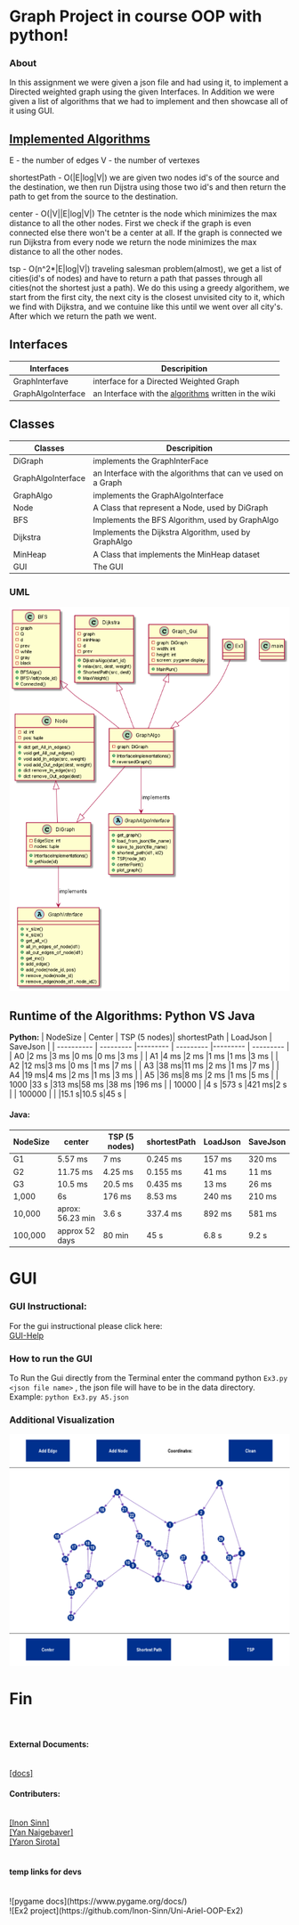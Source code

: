# Graph Project in course OOP with python!

### About

In this assignment we were given a json file and had using it, to implement a Directed weighted graph using the given Interfaces.
In Addition we were given a list of algorithms that we had to implement and then showcase all of it using GUI.

## [Implemented Algorithms](https://github.com/Inon-Sinn/Uni-Ariel-OOP-Ex3/wiki/Algorithms/_edit)

E - the number of edges
V - the number of vertexes

shortestPath - O(|E|log|V|)
we are given two nodes id's of the source and the destination, we then run Dijstra using those two id's and then return the path to get from the source to the destination.

center - O(|V||E|log|V|)
The cetnter is the node which minimizes the max distance to all the other nodes.
First we check if the graph is even connected else there won't be a center at all.
If the graph is connected we run Dijkstra from every node we return the node minimizes the max distance to all the other nodes.

tsp - O(n^2*|E|log|V|)
traveling salesman problem(almost), we get a list of cities(id's of nodes) and have to return a path that passes through all cities(not the shortest just a path).
We do this using a greedy algorithem, we start from the first city, the next city is the closest unvisited city to it, which we find with Dijkstra, and we contuine like this until we went over all city's. After which we return the path we went.


## Interfaces

|Interfaces| Descripition |
| ---------- | --------- |
| GraphInterfave | interface for a Directed Weighted Graph|
| GraphAlgoInterface | an Interface with the [algorithms](https://github.com/Inon-Sinn/Uni-Ariel-OOP-Ex3/wiki/Algorithms) written in the wiki |

## Classes

|Classes| Descripition |
| ---------- | --------- |
| DiGraph | implements the GraphInterFace |
| GraphAlgoInterface  |  an Interface with the algorithms that can ve used on a Graph |
| GraphAlgo  |  implements the GraphAlgoInterface |
|Node| A Class that represent a Node, used by DiGraph|
|BFS|Implements the BFS Algorithm, used by GraphAlgo|
|Dijkstra|Implements the Dijkstra Algorithm, used by GraphAlgo|
|MinHeap| A Class that implements the MinHeap dataset|
|GUI| The GUI|

### UML

![alt text](https://github.com/Inon-Sinn/Uni-Ariel-OOP-Ex3/blob/master/Pictures/UML.png)
 
## Runtime of the Algorithms: Python VS Java

__Python:__
| NodeSize | Center  | TSP (5 nodes)| shortestPath | LoadJson | SaveJson |
| ---------- | --------- |--------- | --------- |--------- | --------- |
| A0     |2 ms |3 ms  |0 ms  |0 ms  |3 ms   |
| A1     |4 ms |2 ms  |1 ms  |1 ms  |3 ms   |
| A2     |12 ms|3 ms  |0 ms  |1 ms  |7 ms   |
| A3     |38 ms|11 ms |2 ms  |1 ms  |7 ms   |
| A4     |19 ms|4 ms  |2 ms  |1 ms  |3 ms   |
| A5     |36 ms|8 ms  |2 ms  |1 ms  |5 ms   |
| 1000   |33 s |313 ms|58 ms |38 ms |196 ms |
| 10000  |     |4 s   |573 s |421 ms|2 s    |
| 100000 |     |      |15.1 s|10.5 s|45 s   |

#### Java:
| NodeSize| center |TSP (5 nodes)|shortestPath|LoadJson|SaveJson|
| ---------- | --------- |--------- | --------- |--------- | --------- |
| G1      |5.57 ms          |7 ms    |0.245 ms|157 ms|320 ms|
| G2      |11.75 ms         |4.25 ms |0.155 ms|41 ms |11 ms|
| G3      |10.5 ms          |20.5 ms |0.435 ms|13 ms |26 ms|
| 1,000   |6s               |176 ms  |8.53 ms |240 ms|210 ms|
| 10,000  |aprox: 56.23 min |3.6 s   |337.4 ms|892 ms|581 ms|
| 100,000 |approx 52 days   |80 min  |45 s    |6.8 s |9.2 s|

<h1>GUI</h1>

### GUI Instructional:
For the gui instructional please click here:  </br>
[GUI-Help](https://github.com/Inon-Sinn/Uni-Ariel-OOP-Ex3/wiki/GUI)

### How to run the GUI
To Run the Gui directly from the Terminal enter the command python ``` Ex3.py <json file name> ``` , the json file will have to be in the data directory.<br/>
Example: ```python Ex3.py A5.json```

### Additional Visualization
![gui Description](https://github.com/Inon-Sinn/Uni-Ariel-OOP-Ex3/blob/master/Pictures/A2JsonGui.PNG)


<h1>Fin</h1> <p></p>
</br>

<h4>External Documents:</h4></br>
<a href="https://docs.google.com/document/d/15sTWy_pa6Vg4r7phAC322vZA169V02yezjxxf4b9sJc/edit">[docs]</a> <br />
<h4> Contributers:</h4></br>
<a href="https://github.com/Inon-Sinn">[Inon Sinn]</a><br />
<a href="https://github.com/Yannnyan">[Yan Naigebaver]</a><br />
<a href="https://github.com/Yaron-S">[Yaron Sirota]</a><br />
<br />
<h4> temp links for devs</h4></br>
![pygame docs](https://www.pygame.org/docs/) <br />
![Ex2 project](https://github.com/Inon-Sinn/Uni-Ariel-OOP-Ex2)


